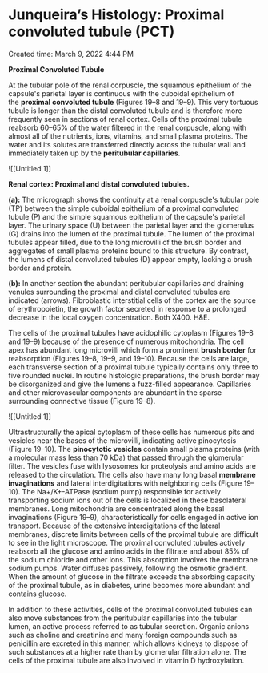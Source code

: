 # Junqueira’s Histology: Proximal convoluted tubule (PCT)

Created time: March 9, 2022 4:44 PM

**Proximal Convoluted Tubule**

At the tubular pole of the renal corpuscle, the squamous epithelium of the capsule's parietal layer is continuous with the cuboidal epithelium of the **proximal convoluted tubule** (Figures 19–8 and 19–9). This very tortuous tubule is longer than the distal convoluted tubule and is therefore more frequently seen in sections of renal cortex. Cells of the proximal tubule reabsorb 60–65% of the water filtered in the renal corpuscle, along with almost all of the nutrients, ions, vitamins, and small plasma proteins. The water and its solutes are transferred directly across the tubular wall and immediately taken up by the **peritubular capillaries**.

![[Untitled 1]]

**Renal cortex: Proximal and distal convoluted tubules.**

**(a):** The micrograph shows the continuity at a renal corpuscle's tubular pole (TP) between the simple cuboidal epithelium of a proximal convoluted tubule (P) and the simple squamous epithelium of the capsule's parietal layer. The urinary space (U) between the parietal layer and the glomerulus (G) drains into the lumen of the proximal tubule. The lumen of the proximal tubules appear filled, due to the long microvilli of the brush border and aggregates of small plasma proteins bound to this structure. By contrast, the lumens of distal convoluted tubules (D) appear empty, lacking a brush border and protein.

**(b):** In another section the abundant peritubular capillaries and draining venules surrounding the proximal and distal convoluted tubules are indicated (arrows). Fibroblastic interstitial cells of the cortex are the source of erythropoietin, the growth factor secreted in response to a prolonged decrease in the local oxygen concentration. Both X400. H&E.

The cells of the proximal tubules have acidophilic cytoplasm (Figures 19–8 and 19–9) because of the presence of numerous mitochondria. The cell apex has abundant long microvilli which form a prominent **brush border** for reabsorption (Figures 19–8, 19–9, and 19–10). Because the cells are large, each transverse section of a proximal tubule typically contains only three to five rounded nuclei. In routine histologic preparations, the brush border may be disorganized and give the lumens a fuzz-filled appearance. Capillaries and other microvascular components are abundant in the sparse surrounding connective tissue (Figure 19–8).

![[Untitled 1]]

Ultrastructurally the apical cytoplasm of these cells has numerous pits and vesicles near the bases of the microvilli, indicating active pinocytosis (Figure 19–10). The **pinocytotic vesicles** contain small plasma proteins (with a molecular mass less than 70 kDa) that passed through the glomerular filter. The vesicles fuse with lysosomes for proteolysis and amino acids are released to the circulation. The cells also have many long basal **membrane invaginations** and lateral interdigitations with neighboring cells (Figure 19–10). The Na+/K+-ATPase (sodium pump) responsible for actively transporting sodium ions out of the cells is localized in these basolateral membranes. Long mitochondria are concentrated along the basal invaginations (Figure 19–9), characteristically for cells engaged in active ion transport. Because of the extensive interdigitations of the lateral membranes, discrete limits between cells of the proximal tubule are difficult to see in the light microscope. The proximal convoluted tubules actively reabsorb all the glucose and amino acids in the filtrate and about 85% of the sodium chloride and other ions. This absorption involves the membrane sodium pumps. Water diffuses passively, following the osmotic gradient. When the amount of glucose in the filtrate exceeds the absorbing capacity of the proximal tubule, as in diabetes, urine becomes more abundant and contains glucose.

In addition to these activities, cells of the proximal convoluted tubules can also move substances from the peritubular capillaries into the tubular lumen, an active process referred to as tubular secretion. Organic anions such as choline and creatinine and many foreign compounds such as penicillin are excreted in this manner, which allows kidneys to dispose of such substances at a higher rate than by glomerular filtration alone. The cells of the proximal tubule are also involved in vitamin D hydroxylation.